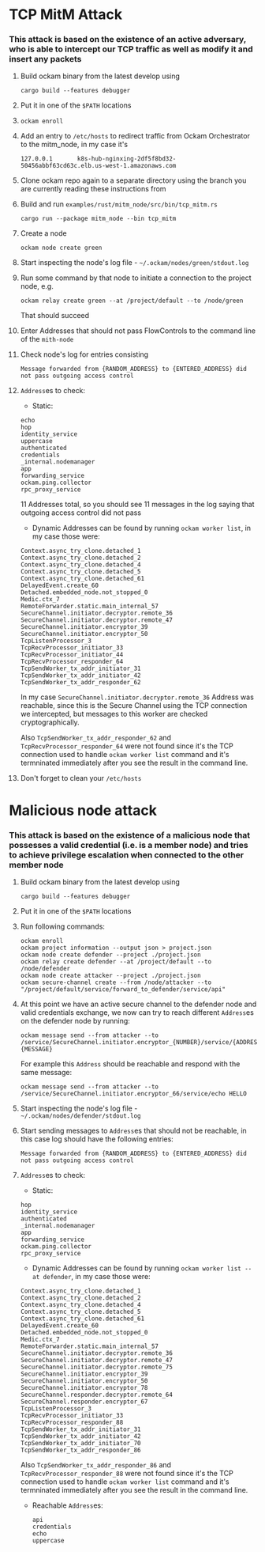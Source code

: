 # TCP MitM Attack
### This attack is based on the existence of an active adversary, who is able to intercept our TCP traffic as well as modify it and insert any packets
1. Build ockam binary from the latest develop using
    ```
    cargo build --features debugger
    ```
1. Put it in one of the `$PATH` locations
1. `ockam enroll`
1. Add an entry to `/etc/hosts` to redirect traffic from Ockam Orchestrator to the mitm_node, in my case it's
    ```
    127.0.0.1       k8s-hub-nginxing-2df5f8bd32-50456abbf63cd63c.elb.us-west-1.amazonaws.com
    ```
1. Clone ockam repo again to a separate directory using the branch you are currently reading these instructions from
1. Build and run `examples/rust/mitm_node/src/bin/tcp_mitm.rs`
    ```
    cargo run --package mitm_node --bin tcp_mitm
    ```
1. Create a node
    ```
    ockam node create green
    ```
1. Start inspecting the node's log file - `~/.ockam/nodes/green/stdout.log`
1. Run some command by that node to initiate a connection to the project node, e.g.
    ```
    ockam relay create green --at /project/default --to /node/green
    ```
    That should succeed
1. Enter Addresses that should not pass FlowControls to the command line of the `mith-node`
1. Check node's log for entries consisting
    ```
    Message forwarded from {RANDOM_ADDRESS} to {ENTERED_ADDRESS} did not pass outgoing access control
    ```
1. `Address`es to check:
   - Static:
    ```
    echo
    hop
    identity_service
    uppercase
    authenticated
    credentials
    _internal.nodemanager
    app
    forwarding_service
    ockam.ping.collector
    rpc_proxy_service
    ```

     11 Addresses total, so you should see 11 messages in the log saying that outgoing access control did not pass

   - Dynamic Addresses can be found by running `ockam worker list`, in my case those were:
    ```
    Context.async_try_clone.detached_1
    Context.async_try_clone.detached_2
    Context.async_try_clone.detached_4
    Context.async_try_clone.detached_5
    Context.async_try_clone.detached_61
    DelayedEvent.create_60
    Detached.embedded_node.not_stopped_0
    Medic.ctx_7
    RemoteForwarder.static.main_internal_57
    SecureChannel.initiator.decryptor.remote_36
    SecureChannel.initiator.decryptor.remote_47
    SecureChannel.initiator.encryptor_39
    SecureChannel.initiator.encryptor_50
    TcpListenProcessor_3
    TcpRecvProcessor_initiator_33
    TcpRecvProcessor_initiator_44
    TcpRecvProcessor_responder_64
    TcpSendWorker_tx_addr_initiator_31
    TcpSendWorker_tx_addr_initiator_42
    TcpSendWorker_tx_addr_responder_62
    ```

    In my case `SecureChannel.initiator.decryptor.remote_36` Address was reachable, since this is the Secure Channel using the TCP connection we intercepted, but messages to this worker are checked cryptographically.

    Also `TcpSendWorker_tx_addr_responder_62` and `TcpRecvProcessor_responder_64` were not found since it's the TCP connection used to handle `ockam worker list` command and it's termninated immediately after you see the result in the command line.

1. Don't forget to clean your `/etc/hosts`

# Malicious node attack

### This attack is based on the existence of a malicious node that possesses a valid credential (i.e. is a member node) and tries to achieve privilege escalation when connected to the other member node

1. Build ockam binary from the latest develop using
    ```
    cargo build --features debugger
    ```
1. Put it in one of the `$PATH` locations
1. Run following commands:
   ```
   ockam enroll
   ockam project information --output json > project.json
   ockam node create defender --project ./project.json
   ockam relay create defender --at /project/default --to /node/defender
   ockam node create attacker --project ./project.json
   ockam secure-channel create --from /node/attacker --to "/project/default/service/forward_to_defender/service/api"
   ```
1. At this point we have an active secure channel to the defender node and valid credentials exchange, we now can try to reach different `Address`es on the defender node by running:
   ```
   ockam message send --from attacker --to /service/SecureChannel.initiator.encryptor_{NUMBER}/service/{ADDRESS_TO_REACH} {MESSAGE}
   ```
   For example this `Address` should be reachable and respond with the same message:
   ```
   ockam message send --from attacker --to /service/SecureChannel.initiator.encryptor_66/service/echo HELLO
   ```
1. Start inspecting the node's log file - `~/.ockam/nodes/defender/stdout.log`
1. Start sending messages to `Address`es that should not be reachable, in this case log should have the following entries:
    ```
    Message forwarded from {RANDOM_ADDRESS} to {ENTERED_ADDRESS} did not pass outgoing access control
    ```
1. `Address`es to check:
   - Static:
    ```
    hop
    identity_service
    authenticated
    _internal.nodemanager
    app
    forwarding_service
    ockam.ping.collector
    rpc_proxy_service
    ```

   - Dynamic Addresses can be found by running `ockam worker list --at defender`, in my case those were:
    ```
    Context.async_try_clone.detached_1
    Context.async_try_clone.detached_2
    Context.async_try_clone.detached_4
    Context.async_try_clone.detached_5
    Context.async_try_clone.detached_61
    DelayedEvent.create_60
    Detached.embedded_node.not_stopped_0
    Medic.ctx_7
    RemoteForwarder.static.main_internal_57
    SecureChannel.initiator.decryptor.remote_36
    SecureChannel.initiator.decryptor.remote_47
    SecureChannel.initiator.decryptor.remote_75
    SecureChannel.initiator.encryptor_39
    SecureChannel.initiator.encryptor_50
    SecureChannel.initiator.encryptor_78
    SecureChannel.responder.decryptor.remote_64
    SecureChannel.responder.encryptor_67
    TcpListenProcessor_3
    TcpRecvProcessor_initiator_33
    TcpRecvProcessor_responder_88
    TcpSendWorker_tx_addr_initiator_31
    TcpSendWorker_tx_addr_initiator_42
    TcpSendWorker_tx_addr_initiator_70
    TcpSendWorker_tx_addr_responder_86
    ```
    Also `TcpSendWorker_tx_addr_responder_86` and `TcpRecvProcessor_responder_88` were not found since it's the TCP connection used to handle `ockam worker list` command and it's termninated immediately after you see the result in the command line.

   - Reachable `Address`es:
      ```
      api
      credentials
      echo
      uppercase
      ```